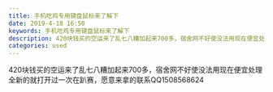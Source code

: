 ```yaml
---
title: 手机吃鸡专用键盘鼠标来了解下
date: 2019-4-18 16:50
keywords: 手机吃鸡专用键盘鼠标来了解下
description: 420块钱买的空运来了乱七八糟加起来700多，宿舍网不好使没法用现在便宜处理全新的就打开过一次在趴赛，愿意来拿的联系QQ1508568624  
categories: used
---
```

<td class="t_f" id="postmessage_3541274">

420块钱买的空运来了乱七八糟加起来700多，宿舍网不好使没法用现在便宜处理全新的就打开过一次在趴赛，愿意来拿的联系QQ1508568624  </td>
